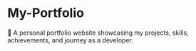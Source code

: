 # My-Portfolio
💼 A personal portfolio website showcasing my projects, skills, achievements, and journey as a developer.
